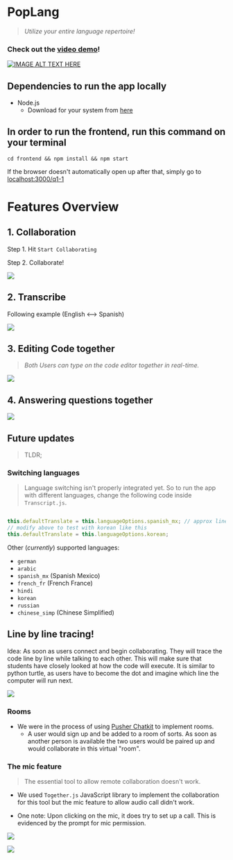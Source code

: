 # PopLang
> *Utilize your entire language repertoire!*

### Check out the [video demo](https://youtu.be/KQ0D13wMkHY)!
[![IMAGE ALT TEXT HERE](poplang.png)](https://youtu.be/KQ0D13wMkHY)


## Dependencies to run the app locally
- Node.js
    - Download for your system from [here](https://nodejs.org/en/download/)

## In order to run the frontend, run this command on your terminal

```
cd frontend && npm install && npm start
```

If the browser doesn't automatically open up after that, simply go to [localhost:3000/q1-1](http://localhost:3000/q1-1)


# Features Overview

## 1. Collaboration

Step 1. Hit `Start Collaborating`

Step 2. Collaborate!

![](frontend/images/collab.gif)

## 2. Transcribe 

Following example (English <--> Spanish)

![](frontend/images/trans.gif)

## 3. Editing Code together

> *Both Users can type on the code editor together in real-time.*

![](frontend/images/collaboration.png)

## 4. Answering questions together

![](frontend/images/colab_qa.gif)



## Future updates

> TLDR;

### Switching languages 
> Language switching isn't properly integrated yet. So to run the app with different languages, change the following code inside `Transcript.js`.
```Javascript

this.defaultTranslate = this.languageOptions.spanish_mx; // approx line 38
// modify above to test with korean like this
this.defaultTranslate = this.languageOptions.korean;

```

Other (*currently*) supported languages: 
- `german` 
- `arabic`
- `spanish_mx` (Spanish Mexico)
- `french_fr` (French France)
- `hindi`
- `korean`
- `russian` 
- `chinese_simp` (Chinese Simplified)

## Line by line tracing!

Idea: As soon as users connect and begin collaborating. They will trace the code line by line while talking to each other. This will make sure that students have closely looked at how the code will execute. It is similar to python turtle, as users have to become the dot and imagine which line the computer will run next.

![](frontend/images/tracing.gif)

### Rooms 

- We were in the process of using [Pusher Chatkit](https://pusher.com/chatkit) to implement rooms. 
    - A user would sign up and be added to a room of sorts. As soon as another person is available the two users would be paired up and would collaborate in this virtual "room". 

### The mic feature
> The essential tool to allow remote collaboration doesn't work.

- We used `Together.js` JavaScript library to implement the collaboration for this tool but the mic feature to allow audio call didn't work. 

- One note: Upon clicking on the mic, it does try to set up a call. This is evidenced by the prompt for mic permission. 

![](frontend/images/mic2.png)

![](frontend/images/mic.png)





